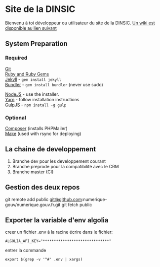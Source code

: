 # Site de la DINSIC


Bienvenu à toi développeur ou utilisateur du site de la DINSIC.
[Un wiki est disponible au lien suivant](https://github.com/MatthiasFeraga/site-dinsic/wiki)

## System Preparation

### Required
[Git](https://git-scm.com)  
[Ruby and Ruby Gems](https://rvm.io/rvm/install)  
[Jekyll](http://jekyllrb.com/) - `gem install jekyll`  
[Bundler](http://bundler.io/) - `gem install bundler` (never use sudo)  

[NodeJS](http://nodejs.org) - use the installer.  
[Yarn](https://yarnpkg.com/en/docs/install) - follow installation instructions  
[GulpJS](https://github.com/gulpjs/gulp) - `npm install -g gulp` 

### Optional
[Composer](https://getcomposer.org) (installs PHPMailer)  
[Make](https://www.gnu.org/software/make) (used with rsync for deploying)

## La chaine de developpement
1. Branche dev pour les developpement courant
2. Branche preprode pour la compatibilité avec le CRM
3. Branche master (CI)

## Gestion des deux repos
git remote add public git@github.com:numerique-gouv/numerique.gouv.fr.git
git fetch public

## Exporter la variable d'env algolia
creer un fichier .env à la racine
écrire dans le fichier: 

    ALGOLIA_API_KEY="******************************"
    
entrer la commande

    export $(grep -v '^#' .env | xargs)
